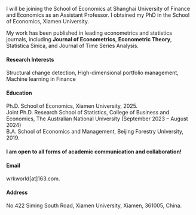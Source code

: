 

I will be joining the School of Economics at Shanghai University of Finance and Economics as an Assistant Professor. I obtained my PhD in the School of Economics, Xiamen University.

My work has been published in leading econometrics and statistics journals, including <strong>Journal of Econometrics</strong>, <strong>Econometric Theory</strong>, Statistica Sinica, and Journal of Time Series Analysis.

#### Research Interests
Structural change detection, High-dimensional portfolio management, Machine learning in Finance

#### Education
Ph.D.       School of Economics, Xiamen University, 2025.\
Joint Ph.D. Research School of Statistics, College of Business and Economics, The Australian National University (September 2023 – August 2024)\
B.A.        School of Economics and Management, Beijing Forestry University, 2019.


#### I am open to all forms of academic communication and collaboration!

#### Email
wrkworld[at]163.com.

#### Address
No.422 Siming South Road, Xiamen University, Xiamen, 361005,  China.


